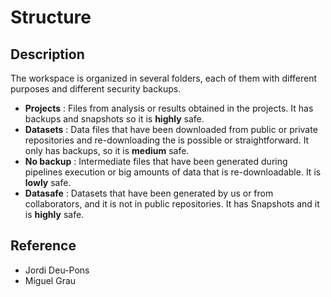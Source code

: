 # Structure

## Description
The workspace is organized in several folders, each of them with different purposes and different security backups. 



- **Projects** : Files from analysis or results obtained in the projects. It has backups and snapshots so it is **highly** safe.
- **Datasets** : Data files that have been downloaded from public or private repositories and re-downloading the is possible or straightforward. It only has backups, so it is **medium** safe.
- **No backup** : Intermediate files that have been generated during pipelines execution or big amounts of data that is re-downloadable. It is **lowly** safe.
- **Datasafe** : Datasets that have been generated by us or from collaborators, and it is not in public repositories. It has Snapshots and it is **highly** safe.

## Reference
- Jordi Deu-Pons
- Miguel Grau
